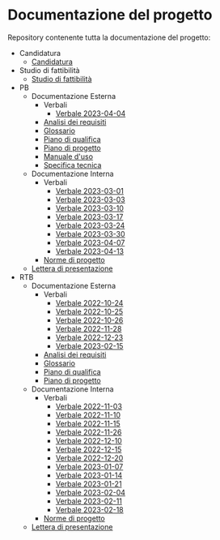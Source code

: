 # Documentazione del progetto

Repository contenente tutta la documentazione del progetto:

- Candidatura
  - [Candidatura](Candidatura/Candidatura.pdf)
- Studio di fattibilità
  - [Studio di fattibilità](Studio%20di%20Fattibilit%C3%A0/StudioDiFattibilita_v1.0.0.pdf)
- PB
  - Documentazione Esterna
    - Verbali
      - [Verbale 2023-04-04](PB/Documentazione%20Esterna/Verbali/VE_2023_04_04.pdf)
    - [Analisi dei requisiti](PB/Documentazione%20Esterna/AnalisiDeiRequisiti_v2.0.0.pdf)
    - [Glossario](PB/Documentazione%20Esterna/Glossario_v2.0.0.pdf)
    - [Piano di qualifica](PB/Documentazione%20Esterna/PianoDiQualifica_v2.0.0.pdf)
    - [Piano di progetto](PB/Documentazione%20Esterna/PianoDiProgetto_v2.0.0.pdf)
    - [Manuale d'uso](PB/Documentazione%20Esterna/ManualeUso_v1.0.0.pdf)
    - [Specifica tecnica](PB/Documentazione%20Esterna/SpecificaTecnica_v1.0.0.pdf)
  - Documentazione Interna
    - Verbali
      - [Verbale 2023-03-01](PB/Documentazione%20Interna/Verbali/VI_2023_03_01.pdf)
      - [Verbale 2023-03-03](PB/Documentazione%20Interna/Verbali/VI_2023_03_03.pdf)
      - [Verbale 2023-03-10](PB/Documentazione%20Interna/Verbali/VI_2023_03_10.pdf)
      - [Verbale 2023-03-17](PB/Documentazione%20Interna/Verbali/VI_2023_03_17.pdf)
      - [Verbale 2023-03-24](PB/Documentazione%20Interna/Verbali/VI_2023_03_24.pdf)
      - [Verbale 2023-03-30](PB/Documentazione%20Interna/Verbali/VI_2023_03_30.pdf)
      - [Verbale 2023-04-07](PB/Documentazione%20Interna/Verbali/VI_2023_04_07.pdf)
      - [Verbale 2023-04-13](PB/Documentazione%20Interna/Verbali/VI_2023_04_13.pdf)
    - [Norme di progetto](PB/Documentazione%20Interna/NormeDiProgetto_v2.0.0.pdf)
  - [Lettera di presentazione](PB/LetteraDiPresentazione_PB.pdf)
- RTB
  - Documentazione Esterna
    - Verbali
      - [Verbale 2022-10-24](RTB/Documentazione%20Esterna/Verbali/VE_2022_10_24.pdf)
      - [Verbale 2022-10-25](RTB/Documentazione%20Esterna/Verbali/VE_2022_10_25.pdf)
      - [Verbale 2022-10-26](RTB/Documentazione%20Esterna/Verbali/VE_2022_10_26.pdf)
      - [Verbale 2022-11-28](RTB/Documentazione%20Esterna/Verbali/VE_2022_11_28.pdf)
      - [Verbale 2022-12-23](RTB/Documentazione%20Esterna/Verbali/VE_2022_12_23.pdf)
      - [Verbale 2023-02-15](RTB/Documentazione%20Esterna/Verbali/VE_2023_02_15.pdf)
    - [Analisi dei requisiti](RTB/Documentazione%20Esterna/AnalisiDeiRequisiti_v1.0.0.pdf)
    - [Glossario](RTB/Documentazione%20Esterna/Glossario_v1.0.0.pdf)
    - [Piano di qualifica](RTB/Documentazione%20Esterna/PianoDiQualifica_v1.0.0.pdf)
    - [Piano di progetto](RTB/Documentazione%20Esterna/PianoDiProgetto_v1.0.0.pdf)
  - Documentazione Interna
    - Verbali
      - [Verbale 2022-11-03](RTB/Documentazione%20Interna/Verbali/VI_2022_11_03.pdf)
      - [Verbale 2022-11-10](RTB/Documentazione%20Interna/Verbali/VI_2022_11_10.pdf)
      - [Verbale 2022-11-15](RTB/Documentazione%20Interna/Verbali/VI_2022_11_15.pdf)
      - [Verbale 2022-11-26](RTB/Documentazione%20Interna/Verbali/VI_2022_11_26.pdf)
      - [Verbale 2022-12-10](RTB/Documentazione%20Interna/Verbali/VI_2022_12_10.pdf)
      - [Verbale 2022-12-15](RTB/Documentazione%20Interna/Verbali/VI_2022_12_15.pdf)
      - [Verbale 2022-12-20](RTB/Documentazione%20Interna/Verbali/VI_2022_12_20.pdf)
      - [Verbale 2023-01-07](RTB/Documentazione%20Interna/Verbali/VI_2023_01_07.pdf)
      - [Verbale 2023-01-14](RTB/Documentazione%20Interna/Verbali/VI_2023_01_14.pdf)
      - [Verbale 2023-01-21](RTB/Documentazione%20Interna/Verbali/VI_2023_01_21.pdf)
      - [Verbale 2023-02-04](RTB/Documentazione%20Interna/Verbali/VI_2023_02_04.pdf)
      - [Verbale 2023-02-11](RTB/Documentazione%20Interna/Verbali/VI_2023_02_11.pdf)
      - [Verbale 2023-02-18](RTB/Documentazione%20Interna/Verbali/VI_2023_02_18.pdf)
    - [Norme di progetto](RTB/Documentazione%20Interna/NormeDiProgetto_v1.0.0.pdf)
  - [Lettera di presentazione](RTB/LetteraDiPresentazione_RTB.pdf)
